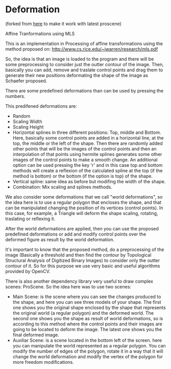 # Deformation

(forked from [here](https://github.com/sechaparroc/Deformation.git) to make it work with latest proscene)

Affine Tranformations using MLS

This is an implementation in Processing of affine transformations using the method proposed on:
http://www.cs.rice.edu/~jwarren/research/mls.pdf

So, the idea is that an image is loaded to the program and there will be some preprocessing to consider just the outter contour of the image. Then, basically you can add, remove and traslate control points and drag them to generate their new positions deformating the shape of the image as Schaefer proposed.

There are some predefined deformations than can be used by pressing the numbers.

This predifened deformations are:
- Random
- Scaling Width
- Scaling Height
- Horizontal splines in three different positions: Top, middle and Bottom. Here, basically some control points are
added in a horizontal line, at the top, the middle or the left of the shape. Then there are randomly added other       points that will be the images of the control points and then an interpolation of that points using hermite            splines generates some other images of the control points to make a smooth change.
An additional option can be used pressing the key 'r' and in this case top and bottom methods will create a            reflexion of the calculated spline at the top (if the method is bottom) or the bottom (if the option is top) of        the shape.
- Vertical spline: same idea as before but modifing the width of the shape.
- Combination: Mix scaling and splines methods.

We also consider some deformations that we call "world deformations", so the idea here is to use a regular polygon that encloses the shape, and that can be manipulated changing the position of its vertices (control points). In this case, for example, a Triangle will deform the shape scaling, rotating, traslating or reflexing it.

After the world deformations are applied, then you can use the proposed predefined deformations or add and modify control points over the deformed figure as result by the world deformation.

It's important to know that the proposed method, do a preprocessing of the image (Basically a threshold and then find the contour by Topological Structural Analysis of Digitized Binary Images) to consider only the outter contour of it. So for this purpose we use very basic and useful algorithms provided by OpenCV. 

There is also another dependency library very useful to draw complex scenes: ProScene. So the idea here was to use two scenes:
- Main Scene: is the scene where you can see the changes produced to the shape, and here you can see three models of    your shape. The first one shows you the original shape enclosed by the shape that represents the original world (a    regular polygon) and the deformed world. The second one shows you the shape as result of world deformations, so is    according to this method where the control points and their images are going to be located to deform the image. The   latest one shows you the final deformed image.
- Auxiliar Scene: is a scene located in the bottom left of the screen. here you can manipulate the world represented    as a regular polygon. You can modify the number of edges of the polygon, rotate it in a way that it will change the    world deformation and modify the vertex of the polygon for more freedom modifications.
